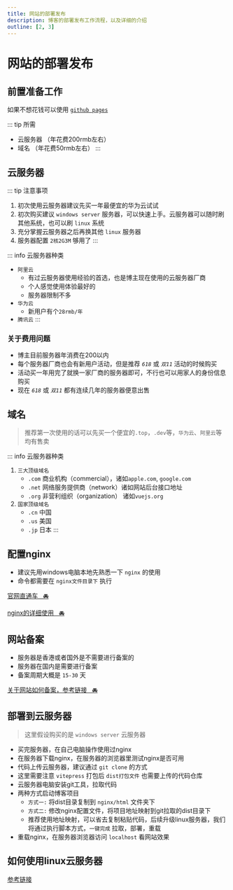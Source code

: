 ```yaml
---
title: 网站的部署发布
description: 博客的部署发布工作流程，以及详细的介绍
outline: [2, 3]
---
```


# 网站的部署发布

## 前置准备工作

如果不想花钱可以使用 [`github pages`](/other/blog/up/use-page.html)

::: tip 所需
- 云服务器 （年花费200rmb左右）
- 域名 （年花费50rmb左右）
:::

## 云服务器

::: tip 注意事项
1. 初次使用云服务器建议先买一年最便宜的华为云试试
2. 初次购买建议 `windows server` 服务器，可以快速上手。云服务器可以随时刷其他系统，也可以刷 `linux` 系统
3. 充分掌握云服务器之后再换其他 `linux` 服务器
3. 服务器配置 `2核2G3M` 够用了
:::

::: info 云服务器种类
- `阿里云`
    - 有过云服务器使用经验的首选，也是博主现在使用的云服务器厂商
    - 个人感觉使用体验最好的
    - 服务器限制不多
- `华为云`
    - 新用户有个`28rmb/年`
- `腾讯云`
:::

### 关于费用问题
- 博主目前服务器年消费在200以内
- 每个服务器厂商也会有新用户活动，但是推荐 *`618`* 或 *`双11`* 活动的时候购买
- 活动买一年用完了就换一家厂商的服务器即可，不行也可以用家人的身份信息购买
- 现在 *`618`* 或 *`双11`* 都有连续几年的服务器便意出售

## 域名

> 推荐第一次使用的话可以先买一个便宜的`.top`，`.dev`等，`华为云`、`阿里云`等均有售卖

::: info 云服务器种类
1. `三大顶级域名`
    - `.com` 商业机构（commercial），诸如`apple.com`, `google.com`
    - `.net` 网络服务提供商（network）诸如网站后台接口地址
    - `.org` 非营利组织（organization） 诸如`vuejs.org`
2. `国家顶级域名`
    - `.cn` 中国
    - `.us` 美国
    - `.jp` 日本
:::

## 配置nginx

* 建议先用windows电脑本地先熟悉一下 `nginx` 的使用
* 命令都需要在 `nginx文件目录下` 执行

[官网直通车&nbsp;&nbsp;&nbsp;🚘](https://nginx.org/en/)

[nginx的详细使用&nbsp;&nbsp;&nbsp;🚘](/other/blog/up/use-nginx.html)

## 网站备案

- 服务器是香港或者国外是不需要进行备案的
- 服务器在国内是需要进行备案
- 备案周期大概是 `15-30` 天

[关于网站如何备案，参考链接&nbsp;&nbsp;&nbsp;🚘](https://beian.aliyun.com/)

## 部署到云服务器

> 这里假设购买的是 `windows server` 云服务器

- 买完服务器，在自己电脑操作使用过nginx
- 在服务器下载nginx，在服务器的浏览器里测试nginx是否可用
- 代码上传云服务器，建议通过 `git clone` 的方式
- 这里需要注意 `vitepress` 打包后 `dist打包文件` 也需要上传的代码仓库
- 云服务器电脑安装git工具，拉取代码
- 两种方式启动博客项目
    - `方式一:` 将dist目录复制到 `nginx/html` 文件夹下
    - `方式二:` 修改nginx配置文件，将项目地址映射到git拉取的dist目录下
    - 推荐使用地址映射，可以省去复制粘贴代码，后续升级linux服务器，我们将通过执行脚本方式，`一键完成` 拉取，部署，重载
- 重载nginx，在服务器浏览器访问 `localhost` 看网站效果

## 如何使用linux云服务器

[参考链接](/other/blog/up/use-linux.html)